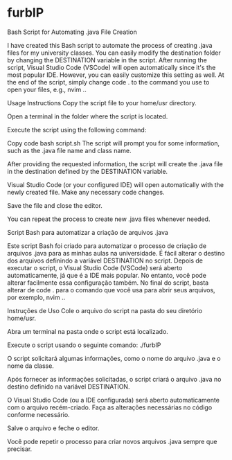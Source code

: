 # furbIP 


Bash Script for Automating .java File Creation

I have created this Bash script to automate the process of creating .java files for my university classes. You can easily modify the destination folder by changing the DESTINATION variable in the script. After running the script, Visual Studio Code (VSCode) will open automatically since it's the most popular IDE. However, you can easily customize this setting as well. At the end of the script, simply change code . to the command you use to open your files, e.g., nvim ..

Usage Instructions
Copy the script file to your home/usr directory.

Open a terminal in the folder where the script is located.

Execute the script using the following command:

Copy code
bash script.sh
The script will prompt you for some information, such as the .java file name and class name.

After providing the requested information, the script will create the .java file in the destination defined by the DESTINATION variable.

Visual Studio Code (or your configured IDE) will open automatically with the newly created file. Make any necessary code changes.

Save the file and close the editor.

You can repeat the process to create new .java files whenever needed.


Script Bash para automatizar a criação de arquivos .java

Este script Bash foi criado para automatizar o processo de criação de arquivos .java para as minhas aulas na universidade. É fácil alterar o destino dos arquivos definindo a variável DESTINATION no script. Depois de executar o script, o Visual Studio Code (VSCode) será aberto automaticamente, já que é a IDE mais popular. No entanto, você pode alterar facilmente essa configuração também. No final do script, basta alterar de code . para o comando que você usa para abrir seus arquivos, por exemplo, nvim ..

Instruções de Uso
Cole o arquivo do script na pasta do seu diretório home/usr.

Abra um terminal na pasta onde o script está localizado.

Execute o script usando o seguinte comando:
./furbIP

O script solicitará algumas informações, como o nome do arquivo .java e o nome da classe.

Após fornecer as informações solicitadas, o script criará o arquivo .java no destino definido na variável DESTINATION.

O Visual Studio Code (ou a IDE configurada) será aberto automaticamente com o arquivo recém-criado. Faça as alterações necessárias no código conforme necessário.

Salve o arquivo e feche o editor.

Você pode repetir o processo para criar novos arquivos .java sempre que precisar.

